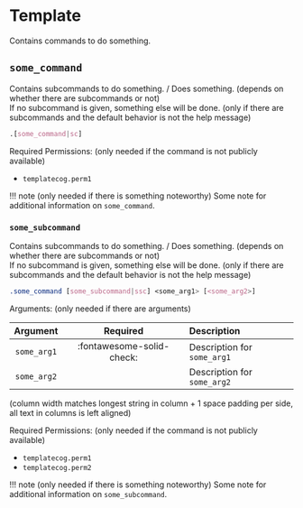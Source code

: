 <!--
The following is a template for all PyDrocsid documentation.
Exact phrasing and punctuation is part of the documentation. Everything in parentheses are comments for further explanations and should not be in the final documentation.
-->


# Template

Contains commands to do something.


## `some_command`

Contains subcommands to do something. / Does something. (depends on whether there are subcommands or not) <br>
If no subcommand is given, something else will be done. (only if there are subcommands and the default behavior is not the help message)

```css
.[some_command|sc]
```

Required Permissions: (only needed if the command is not publicly available)

- `templatecog.perm1`

!!! note (only needed if there is something noteworthy)
    Some note for additional information on `some_command`.


### `some_subcommand`

Contains subcommands to do something. / Does something. (depends on whether there are subcommands or not) <br>
If no subcommand is given, something else will be done. (only if there are subcommands and the default behavior is not the help message)

```css
.some_command [some_subcommand|ssc] <some_arg1> [<some_arg2>]
```

Arguments: (only needed if there are arguments)

| Argument    | Required                  | Description                 |
|:-----------:|:-------------------------:|:----------------------------|
| `some_arg1` | :fontawesome-solid-check: | Description for `some_arg1` |
| `some_arg2` |                           | Description for `some_arg2` |
(column width matches longest string in column + 1 space padding per side, all text in columns is left aligned)

Required Permissions: (only needed if the command is not publicly available)

- `templatecog.perm1`
- `templatecog.perm2`

!!! note (only needed if there is something noteworthy)
    Some note for additional information on `some_subcommand`.
